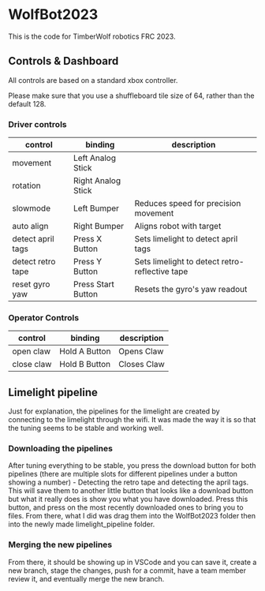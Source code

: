 # WolfBot2023

This is the code for TimberWolf robotics FRC 2023.

## Controls & Dashboard

All controls are based on a standard xbox controller.

Please make sure that you use a shuffleboard tile size of 64, rather than the default 128.

### Driver controls

| control           | binding            | description                                    |
| ----------------- | ------------------ | ---------------------------------------------- |
| movement          | Left Analog Stick  |                                                |
| rotation          | Right Analog Stick |                                                |
| slowmode          | Left Bumper        | Reduces speed for precision movement           |
| auto align        | Right Bumper       | Aligns robot with target                       |
| detect april tags | Press X Button     | Sets limelight to detect april tags            |
| detect retro tape | Press Y Button     | Sets limelight to detect retro-reflective tape |
| reset gyro yaw    | Press Start Button | Resets the gyro's yaw readout                  |

### Operator Controls

| control    | binding       | description |
| ---------- | ------------- | ----------- |
| open claw  | Hold A Button | Opens Claw  |
| close claw | Hold B Button | Closes Claw |

## Limelight pipeline

Just for explanation, the pipelines for the limelight are created by connecting
to the limelight through the wifi. It was made the way it is so that the tuning
seems to be stable and working well.

### Downloading the pipelines

After tuning everything to be stable, you press the download button for both
pipelines (there are multiple slots for different pipelines under a button
showing a number) - Detecting the retro tape and detecting the april tags. This
will save them to another little button that looks like a download button but
what it really does is show you what you have downloaded. Press this button, and
press on the most recently downloaded ones to bring you to files. From there,
what I did was drag them into the WolfBot2023 folder then into the newly made
limelight_pipeline folder.

### Merging the new pipelines

From there, it should be showing up in VSCode and you can save it, create a new
branch, stage the changes, push for a commit, have a team member review it, and
eventually merge the new branch.
